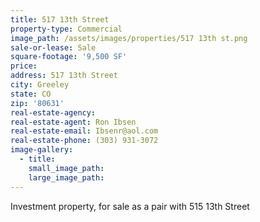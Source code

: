 ```yaml
---
title: 517 13th Street
property-type: Commercial
image_path: /assets/images/properties/517 13th st.png
sale-or-lease: Sale
square-footage: '9,500 SF'
price:
address: 517 13th Street
city: Greeley
state: CO
zip: '80631'
real-estate-agency:
real-estate-agent: Ron Ibsen
real-estate-email: Ibsenr@aol.com
real-estate-phone: (303) 931-3072
image-gallery:
  - title:
    small_image_path:
    large_image_path:
---
```



Investment property, for sale as a pair with 515 13th Street